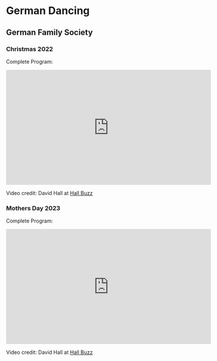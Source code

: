 # German Dancing

## German Family Society

### Christmas 2022

Complete Program:

<iframe sandbox width="560" height="315" src="https://www.hallbuzz.com/gfs/2022/christmas/christmas_720p.mp4" title="Video player" frameborder="0" allow="accelerometer; clipboard-write; encrypted-media; gyroscope; picture-in-picture" allowfullscreen></iframe>

Video credit: David Hall at [Hall Buzz](https://www.hallbuzz.com/gfs/2022/christmas/christmas_page_1.htm)

### Mothers Day 2023 

Complete Program:

<iframe sandbox width="560" height="315" src="https://www.hallbuzz.com/gfs/2023/mothers_day/mothers_day.mp4" title="Video player" frameborder="0" allow="accelerometer; clipboard-write; encrypted-media; gyroscope; picture-in-picture" allowfullscreen></iframe>

Video credit: David Hall at [Hall Buzz](https://www.hallbuzz.com/gfs/2023/mothers_day/gfs_page_1.htm)
